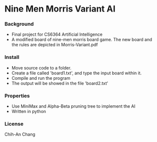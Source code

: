 # Nine Men Morris Variant AI

### Background
- Final project for CS6364 Artificial Intelligence
- A modified board of nine-men morris board game. The new board and the rules are depicted in Morris-Variant.pdf
### Install
- Move source code to a folder.
- Create a file called 'board1.txt', and type the input board within it.
- Compile and run the program
- The output will be showed in the file 'board2.txt'
### Properties
- Use MiniMax and Alpha-Beta pruning tree to implement the AI
- Written in python
### License
Chih-An Chang
